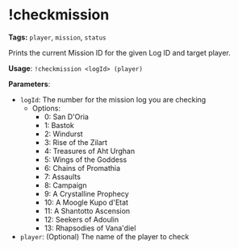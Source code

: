 # !checkmission

**Tags:** `player`, `mission`, `status`

Prints the current Mission ID for the given Log ID and target player.

**Usage**: `!checkmission <logId> (player)`

**Parameters**:
- `logId`: The number for the mission log you are checking
  - Options:
    - 0: San D'Oria
    - 1: Bastok
    - 2: Windurst
    - 3: Rise of the Zilart
    - 4: Treasures of Aht Urghan
    - 5: Wings of the Goddess
    - 6: Chains of Promathia
    - 7: Assaults
    - 8: Campaign
    - 9: A Crystalline Prophecy
    - 10: A Moogle Kupo d'Etat
    - 11: A Shantotto Ascension
    - 12: Seekers of Adoulin
    - 13: Rhapsodies of Vana'diel
- `player`: (Optional) The name of the player to check
